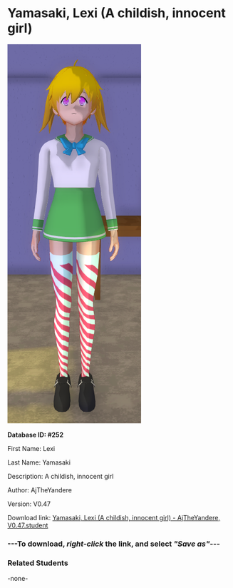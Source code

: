 # Yamasaki, Lexi (A childish, innocent girl)

<img src="Files/Yamasaki, Lexi (A childish, innocent girl).png" title="Yamasaki, Lexi (A childish, innocent girl) - AjTheYandere, V0.47">

**Database ID: #252**

First Name: Lexi

Last Name: Yamasaki

Description: A childish, innocent girl

Author: AjTheYandere

Version: V0.47

Download link: <a href="https://raw.githubusercontent.com/Arbiter1223/Daigaku-Gurashi-Custom-Students/master/Students/Files/Yamasaki%2C%20Lexi%20(A%20childish%2C%20innocent%20girl)%20-%20AjTheYandere%2C%20V0.47.student">Yamasaki, Lexi (A childish, innocent girl) - AjTheYandere, V0.47.student</a>

### ---**To download, _right-click_ the link, and select _"Save as"_**---

### Related Students

-none-
